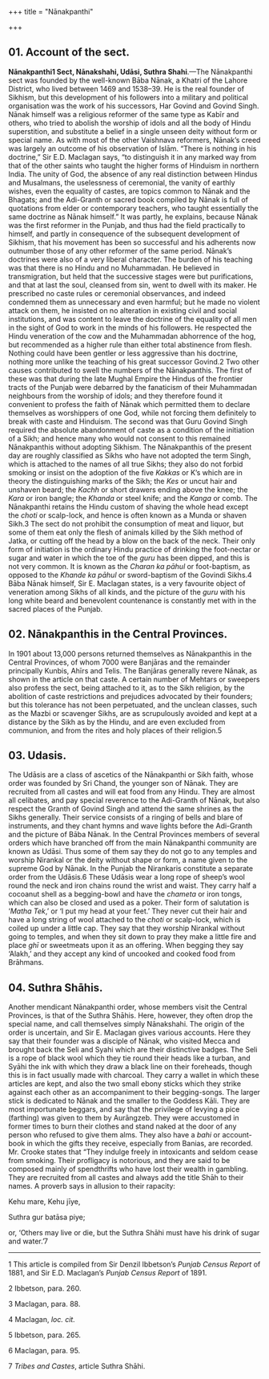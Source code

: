 +++
title = "Nānakpanthi"

+++

## 01. Account of the sect.

**Nānakpanthi1 Sect, Nānakshahi, Udāsi, Suthra Shahi**.—The Nānakpanthi sect was founded by the well-known Bāba Nānak, a Khatri of the Lahore District, who lived between 1469 and 1538–39. He is the real founder of Sikhism, but this development of his followers into a military and political organisation was the work of his successors, Har Govind and Govind Singh. Nānak himself was a religious reformer of the same type as Kabīr and others, who tried to abolish the worship of idols and all the body of Hindu superstition, and substitute a belief in a single unseen deity without form or special name. As with most of the other Vaishnava reformers, Nānak’s creed was largely an outcome of his observation of Islām. “There is nothing in his doctrine,” Sir E.D. Maclagan says, “to distinguish it in any marked way from that of the other saints who taught the higher forms of Hinduism in northern India. The unity of God, the absence of any real distinction between Hindus and Musalmans, the uselessness of ceremonial, the vanity of earthly wishes, even the equality of castes, are topics common to Nānak and the Bhagats; and the Adi-Granth or sacred book compiled by Nānak is full of quotations from elder or contemporary teachers, who taught essentially the same doctrine as Nānak himself.” It was partly, he explains, because Nānak was the first reformer in the Punjab, and thus had the field practically to himself, and partly in consequence of the subsequent development of Sikhism, that his movement has been so successful and his adherents now outnumber those of any other reformer of the same period. Nānak’s doctrines were also of a very liberal character. The burden of his teaching was that there is no Hindu and no Muhammadan. He believed in transmigration, but held that the successive stages were but purifications, and that at last the soul, cleansed from sin, went to dwell with its maker. He prescribed no caste rules or ceremonial observances, and indeed condemned them as unnecessary and even harmful; but he made no violent attack on them, he insisted on no alteration in existing civil and social institutions, and was content to leave the doctrine of the equality of all men in the sight of God to work in the minds of his followers. He respected the Hindu veneration of the cow and the Muhammadan abhorrence of the hog, but recommended as a higher rule than either total abstinence from flesh. Nothing could have been gentler or less aggressive than his doctrine, nothing more unlike the teaching of his great successor Govind.2 Two other causes contributed to swell the numbers of the Nānakpanthis. The first of these was that during the late Mughal Empire the Hindus of the frontier tracts of the Punjab were debarred by the fanaticism of their Muhammadan neighbours from the worship of idols; and they therefore found it convenient to profess the faith of Nānak which permitted them to declare themselves as worshippers of one God, while not forcing them definitely to break with caste and Hinduism. The second was that Guru Govind Singh required the absolute abandonment of caste as a condition of the initiation of a Sikh; and hence many who would not consent to this remained Nānakpanthis without adopting Sikhism. The Nānakpanthis of the present day are roughly classified as Sikhs who have not adopted the term Singh, which is attached to the names of all true Sikhs; they also do not forbid smoking or insist on the adoption of the five *Kakkas* or K’s which are in theory the distinguishing marks of the Sikh; the *Kes* or uncut hair and unshaven beard; the *Kachh* or short drawers ending above the knee; the *Kara* or iron bangle; the *Khanda* or steel knife; and the *Kanga* or comb. The Nānakpanthi retains the Hindu custom of shaving the whole head except the *choti* or scalp-lock, and hence is often known as a Munda or shaven Sikh.3 The sect do not prohibit the consumption of meat and liquor, but some of them eat only the flesh of animals killed by the Sikh method of Jatka, or cutting off the head by a blow on the back of the neck. Their only form of initiation is the ordinary Hindu practice of drinking the foot-nectar or sugar and water in which the toe of the *guru* has been dipped, and this is not very common. It is known as the *Charan ka pāhul* or foot-baptism, as opposed to the *Khande ka pāhul* or sword-baptism of the Govindi Sikhs.4 Bāba Nānak himself, Sir E. Maclagan states, is a very favourite object of veneration among Sikhs of all kinds, and the picture of the *guru* with his long white beard and benevolent countenance is constantly met with in the sacred places of the Punjab. 

## 02. Nānakpanthis in the Central Provinces.

In 1901 about 13,000 persons returned themselves as Nānakpanthis in the Central Provinces, of whom 7000 were Banjāras and the remainder principally Kunbis, Ahīrs and Telis. The Banjāras generally revere Nānak, as shown in the article on that caste. A certain number of Mehtars or sweepers also profess the sect, being attached to it, as to the Sikh religion, by the abolition of caste restrictions and prejudices advocated by their founders; but this tolerance has not been perpetuated, and the unclean classes, such as the Mazbi or scavenger Sikhs, are as scrupulously avoided and kept at a distance by the Sikh as by the Hindu, and are even excluded from communion, and from the rites and holy places of their religion.5 

## 03. Udasis.

The Udāsis are a class of ascetics of the Nānakpanthi or Sikh faith, whose order was founded by Sri Chand, the younger son of Nānak. They are recruited from all castes and will eat food from any Hindu. They are almost all celibates, and pay special reverence to the Adi-Granth of Nānak, but also respect the Granth of Govind Singh and attend the same shrines as the Sikhs generally. Their service consists of a ringing of bells and blare of instruments, and they chant hymns and wave lights before the Adi-Granth and the picture of Bāba Nānak. In the Central Provinces members of several orders which have branched off from the main Nānakpanthi community are known as Udāsi. Thus some of them say they do not go to any temples and worship Nirankal or the deity without shape or form, a name given to the supreme God by Nānak. In the Punjab the Nirankaris constitute a separate order from the Udāsis.6 These Udāsis wear a long rope of sheep’s wool round the neck and iron chains round the wrist and waist. They carry half a cocoanut shell as a begging-bowl and have the *chameta* or iron tongs, which can also be closed and used as a poker. Their form of salutation is ‘*Matha Tek*,’ or ‘I put my head at your feet.’ They never cut their hair and have a long string of wool attached to the *choti* or scalp-lock, which is coiled up under a little cap. They say that they worship Nirankal without going to temples, and when they sit down to pray they make a little fire and place *ghī* or sweetmeats upon it as an offering. When begging they say ‘Alakh,’ and they accept any kind of uncooked and cooked food from Brāhmans. 

## 04. Suthra Shāhis.

Another mendicant Nānakpanthi order, whose members visit the Central Provinces, is that of the Suthra Shāhis. Here, however, they often drop the special name, and call themselves simply Nānakshahi. The origin of the order is uncertain, and Sir E. Maclagan gives various accounts. Here they say that their founder was a disciple of Nānak, who visited Mecca and brought back the Seli and Syahi which are their distinctive badges. The Seli is a rope of black wool which they tie round their heads like a turban, and Syāhi the ink with which they draw a black line on their foreheads, though this is in fact usually made with charcoal. They carry a wallet in which these articles are kept, and also the two small ebony sticks which they strike against each other as an accompaniment to their begging-songs. The larger stick is dedicated to Nānak and the smaller to the Goddess Kāli. They are most importunate beggars, and say that the privilege of levying a pice \(farthing\) was given to them by Aurāngzeb. They were accustomed in former times to burn their clothes and stand naked at the door of any person who refused to give them alms. They also have a *bahi* or account-book in which the gifts they receive, especially from Banias, are recorded. Mr. Crooke states that “They indulge freely in intoxicants and seldom cease from smoking. Their profligacy is notorious, and they are said to be composed mainly of spendthrifts who have lost their wealth in gambling. They are recruited from all castes and always add the title Shāh to their names. A proverb says in allusion to their rapacity: 

Kehu mare, Kehu jīye, 

Suthra gur batāsa piye;

or, ‘Others may live or die, but the Suthra Shāhi must have his drink of sugar and water.’7 

___________________

1 This article is compiled from Sir Denzil Ibbetson’s *Punjab Census Report* of 1881, and Sir E.D. Maclagan’s *Punjab Census Report* of 1891. 

2 Ibbetson, para. 260. 

3 Maclagan, para. 88. 

4 Maclagan, *loc. cit.*

5 Ibbetson, para. 265. 

6 Maclagan, para. 95. 

7 *Tribes and Castes*, article Suthra Shāhi. 

